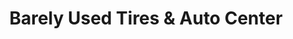 ---
title: "Barely Used Tires & Auto Center"
url: /east-stroudsburg/barely-used-tires-and-auto-center/
shop: tyres
---